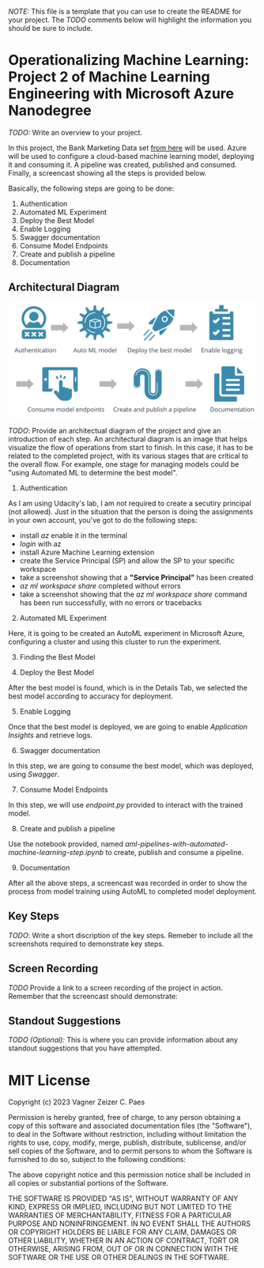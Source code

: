 *NOTE:* This file is a template that you can use to create the README for your project. 
The *TODO* comments below will highlight the information you should be sure to include.


# Operationalizing Machine Learning: Project 2 of Machine Learning Engineering with Microsoft Azure Nanodegree

*TODO:* Write an overview to your project.

In this project, the Bank Marketing Data set [from here](https://archive.ics.uci.edu/ml/datasets/bank+marketing) will be used.
Azure will be used to configure a cloud-based machine learning model, deploying it and consuming it. 
A pipeline was created, published and consumed.
Finally, a screencast showing all the steps is provided below.

Basically, the following steps are going to be done:

1. Authentication
2. Automated ML Experiment
3. Deploy the Best Model
4. Enable Logging
5. Swagger documentation
6. Consume Model Endpoints
7. Create and publish a pipeline
8. Documentation





## Architectural Diagram

![Project Main Steps](./stepsproject2.png?raw=true)

*TODO*: Provide an architectual diagram of the project and give an introduction of each step. 
An architectural diagram is an image that helps visualize the flow of operations from start to finish. 
In this case, it has to be related to the completed project, 
with its various stages that are critical to the overall flow. 
For example, one stage for managing models could be "using Automated ML to determine the best model". 

1. Authentication

As I am using Udacity's lab, I am not required to create a secutiry principal (not allowed).
Just in the situation that the person is doing the assignments in your own account, you've got to do the following steps:

- install *az* enable it in the terminal
- *login* with az
- install Azure Machine Learning extension
- create the Service Principal (SP) and allow the SP to your specific workspace
- take a screenshot showing that a **"Service Principal"** has been created
- *az ml workspace share* completed without errors
- take a screenshot showing that the *az ml workspace share* command has been run successfully, with no errors or tracebacks


2. Automated ML Experiment

Here, it is going to be created an AutoML experiment in Microsoft Azure, configuring a cluster and using this cluster to run the experiment.


3. Finding the Best Model



4. Deploy the Best Model

After the best model is found, which is in the Details Tab, we selected the best model according to accuracy for deployment. 


5. Enable Logging

Once that the best model is deployed, we are going to enable *Application Insights* and retrieve logs.


6. Swagger documentation

In this step, we are going to consume the best model, which was deployed, using *Swagger*.



7. Consume Model Endpoints


In this step, we will use *endpoint.py* provided to interact with the trained model.


8. Create and publish a pipeline

Use the notebook provided, named *aml-pipelines-with-automated-machine-learning-step.ipynb* to create, publish and consume a pipeline.

9. Documentation

After all the above steps, a screencast was recorded in order to show the process from model training using AutoML to completed model deployment.

## Key Steps
*TODO*: Write a short discription of the key steps. 
Remeber to include all the screenshots required to demonstrate key steps. 

## Screen Recording
*TODO* Provide a link to a screen recording of the project in action. 
Remember that the screencast should demonstrate:

## Standout Suggestions
*TODO (Optional):* This is where you can provide information about any standout suggestions 
that you have attempted.

# MIT License

Copyright (c) 2023 Vagner Zeizer C. Paes

Permission is hereby granted, free of charge, to any person obtaining a copy of this software and associated documentation files (the "Software"), to deal in the Software without restriction, including without limitation the rights to use, copy, modify, merge, publish, distribute, sublicense, and/or sell copies of the Software, and to permit persons to whom the Software is furnished to do so, subject to the following conditions:

The above copyright notice and this permission notice shall be included in all copies or substantial portions of the Software.

THE SOFTWARE IS PROVIDED "AS IS", WITHOUT WARRANTY OF ANY KIND, EXPRESS OR IMPLIED, INCLUDING BUT NOT LIMITED TO THE WARRANTIES OF MERCHANTABILITY, FITNESS FOR A PARTICULAR PURPOSE AND NONINFRINGEMENT. IN NO EVENT SHALL THE AUTHORS OR COPYRIGHT HOLDERS BE LIABLE FOR ANY CLAIM, DAMAGES OR OTHER LIABILITY, WHETHER IN AN ACTION OF CONTRACT, TORT OR OTHERWISE, ARISING FROM, OUT OF OR IN CONNECTION WITH THE SOFTWARE OR THE USE OR OTHER DEALINGS IN THE SOFTWARE.

